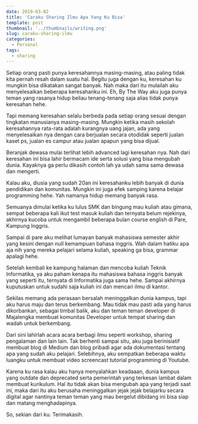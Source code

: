 ```yaml
---
date: 2019-03-02
title: 'Caraku Sharing Ilmu Apa Yang Ku Bisa'
template: post
thumbnail: '../thumbnails/writing.png'
slug: caraku-sharing-ilmu
categories:
  - Personal
tags:
  - sharing
---
```


Setiap orang pasti punya keresahannya masing-masing, atau paling tidak kita pernah resah dalam suatu hal. Begitu juga dengan ku, keresahan ku mungkin bisa dikatakan sangat banyak. Nah maka dari itu mulailah aku menyelesaikan beberapa keresahanku ini. Eh, By The Way aku juga punya teman yang rasanya hidup beliau tenang-tenang saja alias tidak punya keresahan hehe. 

Tapi memang keresahan selalu berbeda pada setiap orang sesuai dengan tingkatan manusianya masing-masing. Mungkin ketika masih sekolah keresahannya rata-rata adalah kurangnya uang jajan, ada yang menyelesaikan nya dengan cara berjualan secara otodidak seperti jualan kaset ps, jualan es campur atau jualan apapun yang bisa dijual. 

Beranjak dewasa mulai terlihat lebih advanced lagi keresahan nya. Nah dari keresahan ini bisa lahir bermacam ide serta solusi yang bisa mengubah dunia. Kayaknya ga perlu dikasih contoh lah ya udah sama sama dewasa dan mengerti.

Kalau aku, diusia yang sudah 20an ini keresahanku lebih banyak di dunia pendidikan dan komunitas. Mungkin ini juga efek samping karena belajar programming hehe. Yah namanya hidup memang banyak rasa. 

Semuanya dimulai ketika ku lulus SMK dan bingung mau kuliah atau gimana, sempat beberapa kali ikut test masuk kuliah dan ternyata belum rejekinya, akhirnya kucoba untuk mengambil beberapa bulan course english di Pare, Kampung Inggris. 

Sampai di pare aku melihat lumayan banyak mahasiswa semester akhir yang kesini dengan null kemampuan bahasa inggris. Wah dalam hatiku apa aja nih yang mereka pelajari selama kuliah, speaking ga bisa, grammar apalagi hehe.

Setelah kembali ke kampung halaman dan mencoba kuliah Teknik Informatika, ya aku paham kenapa itu mahasiswa bahasa inggris banyak yang seperti itu, ternyata di Informatika juga sama hehe. Sampai akhirnya kuputuskan untuk sudahi saja kuliah ini dan mencari ilmu di kantor. 

Sekilas memang ada perasaan bersalah meninggalkan dunia kampus, tapi aku harus maju dan terus berkembang. Mau tidak mau pasti ada yang harus dikorbankan, sebagai timbal balik, aku dan teman teman developer di Majalengka membuat komunitas Developer untuk tempat sharing dan wadah untuk berkembang. 

Dari sini lahirlah acara acara berbagi ilmu seperti workshop, sharing pengalaman dan lain lain. Tak berhenti sampai situ, aku juga berinisiatif membuat blog di Medium dan blog pribadi agar ada dokumentasi tentang apa yang sudah aku pelajari. Selebihnya, aku sempatkan beberapa waktu luangku untuk membuat video screencast tutorial programming di Youtube. 

Karena ku rasa kalau aku hanya menyalahkan keadaaan, dunia kampus yang outdate dan deprecated serta pemerintah yang terkesan lambat dalam membuat kurikulum. Hal itu tidak akan bisa mengubah apa yang terjadi saat ini, maka dari itu aku berusaha meninggalkan jejak jejak belajarku secara digital agar nantinya teman teman yang mau bergelut dibidang ini bisa siap dan matang menghadapinya. 

So, sekian dari ku. Terimakasih.